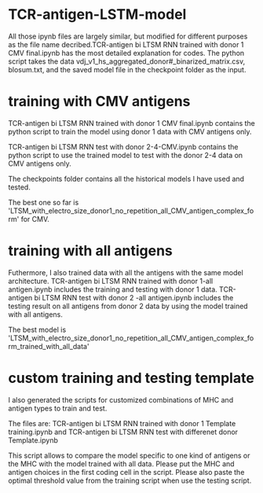 # TCR-antigen-LSTM-model
All those ipynb files are largely similar, but modified for different purposes as the file name decribed.TCR-antigen bi LTSM RNN trained with donor 1 CMV final.ipynb has the most detailed explanation for codes. The python script takes the data vdj_v1_hs_aggregated_donor#_binarized_matrix.csv, blosum.txt, and the saved model file in the checkpoint folder as the input.

# training with CMV antigens
TCR-antigen bi LTSM RNN trained with donor 1 CMV final.ipynb contains the python script to train the model using donor 1 data with CMV antigens only. 

TCR-antigen bi LTSM RNN test with donor 2-4-CMV.ipynb contains the python script to use the trained model to test with the donor 2-4 data on CMV antigens only.

The checkpoints folder contains all the historical models I have used and tested.

The best one so far is 'LTSM_with_electro_size_donor1_no_repetition_all_CMV_antigen_complex_form' for CMV.
# training with all antigens
Futhermore, I also trained data with all the antigens with the same model architecture.
TCR-antigen bi LTSM RNN trained with donor 1-all antigen.ipynb includes the training and testing with donor 1 data.
TCR-antigen bi LTSM RNN test with donor 2 -all antigen.ipynb includes the testing result on all antigens from donor 2 data by using the model trained with all antigens.

The best model is 'LTSM_with_electro_size_donor1_no_repetition_all_CMV_antigen_complex_form_trained_with_all_data'
# custom training and testing template
I also generated the scripts for customized combinations of MHC and antigen types to train and test.

The files are:
TCR-antigen bi LTSM RNN trained with donor 1 Template training.ipynb and TCR-antigen bi LTSM RNN test with differenet donor Template.ipynb

This script allows to compare the model specific to one kind of antigens or the MHC with the model trained with all data.
Please put the MHC and antigen choices in the first coding cell in the script. Please also paste the optimal threshold value from the training script when use the testing script.
